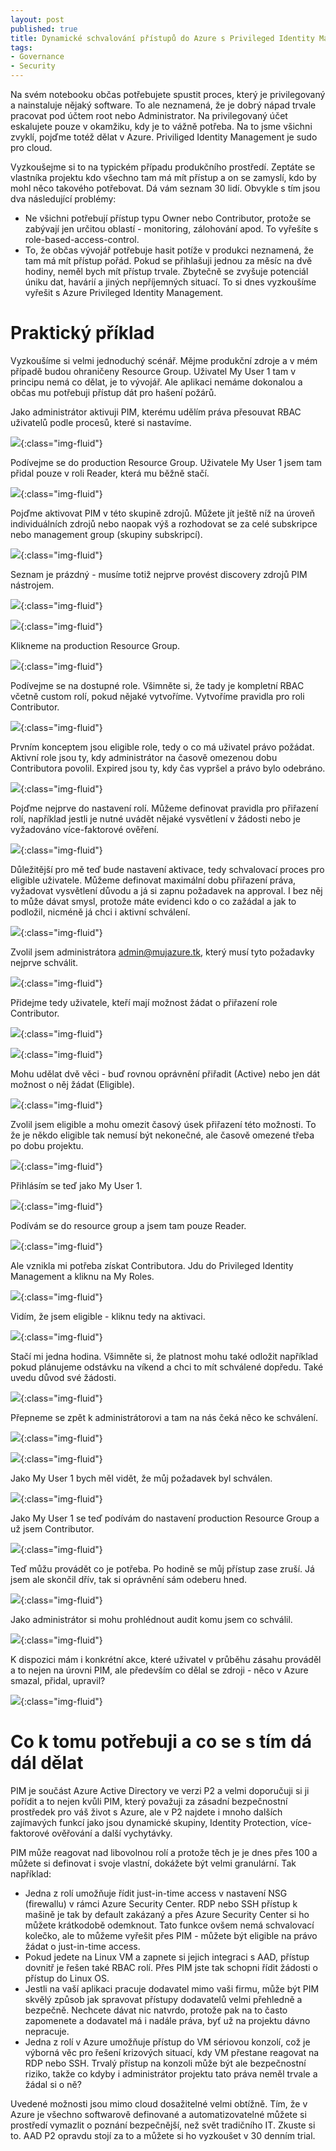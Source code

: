 ```yaml
---
layout: post
published: true
title: Dynamické schvalování přístupů do Azure s Privileged Identity Management
tags:
- Governance
- Security
---
```

Na svém notebooku občas potřebujete spustit proces, který je privilegovaný a nainstaluje nějaký software. To ale neznamená, že je dobrý nápad trvale pracovat pod účtem root nebo Administrator. Na privilegovaný účet eskalujete pouze v okamžiku, kdy je to vážně potřeba. Na to jsme všichni zvyklí, pojďme totéž dělat v Azure. Priviliged Identity Management je sudo pro cloud.

Vyzkoušejme si to na typickém případu produkčního prostředí. Zeptáte se vlastníka projektu kdo všechno tam má mít přístup a on se zamyslí, kdo by mohl něco takového potřebovat. Dá vám seznam 30 lidí. Obvykle s tím jsou dva následující problémy:
* Ne všichni potřebují přístup typu Owner nebo Contributor, protože se zabývají jen určitou oblastí - monitoring, zálohování apod. To vyřešíte s role-based-access-control.
* To, že občas vývojář potřebuje hasit potíže v produkci neznamená, že tam má mít přístup pořád. Pokud se přihlašuji jednou za měsíc na dvě hodiny, neměl bych mít přístup trvale. Zbytečně se zvyšuje potenciál úniku dat, havárií a jiných nepříjemných situací. To si dnes vyzkoušíme vyřešit s Azure Privileged Identity Management.

# Praktický příklad
Vyzkoušíme si velmi jednoduchý scénář. Mějme produkční zdroje a v mém případě budou ohraničeny Resource Group. Uživatel My User 1 tam v principu nemá co dělat, je to vývojář. Ale aplikaci nemáme dokonalou a občas mu potřebuji přístup dát pro hašení požárů.

Jako administrátor aktivuji PIM, kterému udělím práva přesouvat RBAC uživatelů podle procesů, které si nastavíme.

![](/images/2019/2019-04-07-19-47-28.png){:class="img-fluid"}

Podívejme se do production Resource Group. Uživatele My User 1 jsem tam přidal pouze v roli Reader, která mu běžně stačí.

![](/images/2019/2019-04-07-19-55-34.png){:class="img-fluid"}

Pojďme aktivovat PIM v této skupině zdrojů. Můžete jít ještě níž na úroveň individuálních zdrojů nebo naopak výš a rozhodovat se za celé subskripce nebo management group (skupiny subskripcí).

![](/images/2019/2019-04-07-20-14-23.png){:class="img-fluid"}

Seznam je prázdný - musíme totiž nejprve provést discovery zdrojů PIM nástrojem.

![](/images/2019/2019-04-07-20-15-54.png){:class="img-fluid"}

![](/images/2019/2019-04-07-20-16-25.png){:class="img-fluid"}

Klikneme na production Resource Group.

![](/images/2019/2019-04-07-20-17-33.png){:class="img-fluid"}

Podívejme se na dostupné role. Všimněte si, že tady je kompletní RBAC včetně custom rolí, pokud nějaké vytvoříme. Vytvoříme pravidla pro roli Contributor.

![](/images/2019/2019-04-07-20-19-20.png){:class="img-fluid"}

Prvním konceptem jsou eligible role, tedy o co má uživatel právo požádat. Aktivní role jsou ty, kdy administrátor na časově omezenou dobu Contributora povolil. Expired jsou ty, kdy čas vypršel a právo bylo odebráno.

![](/images/2019/2019-04-07-20-19-56.png){:class="img-fluid"}

Pojďme nejprve do nastavení rolí. Můžeme definovat pravidla pro přiřazení rolí, například jestli je nutné uvádět nějaké vysvětlení v žádosti nebo je vyžadováno více-faktorové ověření.

![](/images/2019/2019-04-07-20-21-11.png){:class="img-fluid"}

Důležitější pro mě teď bude nastavení aktivace, tedy schvalovací proces pro eligible uživatele. Můžeme definovat maximální dobu přiřazení práva, vyžadovat vysvětlení důvodu a já si zapnu požadavek na approval. I bez něj to může dávat smysl, protože máte evidenci kdo o co zažádal a jak to podložil, nicméně já chci i aktivní schválení.

![](/images/2019/2019-04-07-20-22-06.png){:class="img-fluid"}

Zvolil jsem administrátora admin@mujazure.tk, který musí tyto požadavky nejprve schválit.

![](/images/2019/2019-04-07-20-23-00.png){:class="img-fluid"}

Přidejme tedy uživatele, kteří mají možnost žádat o přiřazení role Contributor.

![](/images/2019/2019-04-07-20-23-39.png){:class="img-fluid"}

![](/images/2019/2019-04-07-20-24-41.png){:class="img-fluid"}

Mohu udělat dvě věci - buď rovnou oprávnění přiřadit (Active) nebo jen dát možnost o něj žádat (Eligible).

![](/images/2019/2019-04-07-20-25-29.png){:class="img-fluid"}

Zvolil jsem eligible a mohu omezit časový úsek přiřazení této možnosti. To že je někdo eligible tak nemusí být nekonečné, ale časově omezené třeba po dobu projektu.

![](/images/2019/2019-04-07-20-25-54.png){:class="img-fluid"}

Přihlásím se teď jako My User 1.

![](/images/2019/2019-04-07-20-28-14.png){:class="img-fluid"}

Podívám se do resource group a jsem tam pouze Reader.

![](/images/2019/2019-04-07-20-30-33.png){:class="img-fluid"}

Ale vznikla mi potřeba získat Contributora. Jdu do Privileged Identity Management a kliknu na My Roles.

![](/images/2019/2019-04-07-20-33-10.png){:class="img-fluid"}

Vidím, že jsem eligible - kliknu tedy na aktivaci.

![](/images/2019/2019-04-07-20-34-22.png){:class="img-fluid"}

Stačí mi jedna hodina. Všimněte si, že platnost mohu také odložit například pokud plánujeme odstávku na víkend a chci to mít schválené dopředu. Také uvedu důvod své žádosti.

![](/images/2019/2019-04-07-20-40-16.png){:class="img-fluid"}

Přepneme se zpět k administrátorovi a tam na nás čeká něco ke schválení.

![](/images/2019/2019-04-07-20-41-59.png){:class="img-fluid"}

![](/images/2019/2019-04-07-20-43-10.png){:class="img-fluid"}

Jako My User 1 bych měl vidět, že můj požadavek byl schválen.

![](/images/2019/2019-04-07-20-43-56.png){:class="img-fluid"}

Jako My User 1 se teď podívám do nastavení production Resource Group a už jsem Contributor.

![](/images/2019/2019-04-07-20-45-02.png){:class="img-fluid"}

Teď můžu provádět co je potřeba. Po hodině se můj přístup zase zruší. Já jsem ale skončil dřív, tak si oprávnění sám odeberu hned.

![](/images/2019/2019-04-07-20-46-00.png){:class="img-fluid"}

Jako administrátor si mohu prohlédnout audit komu jsem co schválil.

![](/images/2019/2019-04-07-20-48-56.png){:class="img-fluid"}

K dispozici mám i konkrétní akce, které uživatel v průběhu zásahu prováděl a to nejen na úrovni PIM, ale především co dělal se zdroji - něco v Azure smazal, přidal, upravil?

![](/images/2019/2019-04-07-20-49-30.png){:class="img-fluid"}

# Co k tomu potřebuji a co se s tím dá dál dělat
PIM je součást Azure Active Directory ve verzi P2 a velmi doporučuji si ji pořídit a to nejen kvůli PIM, který považuji za zásadní bezpečnostní prostředek pro váš život s Azure, ale v P2 najdete i mnoho dalších zajímavých funkcí jako jsou dynamické skupiny, Identity Protection, více-faktorové ověřování a další vychytávky.

PIM může reagovat nad libovolnou rolí a protože těch je je dnes přes 100 a můžete si definovat i svoje vlastní, dokážete být velmi granulární. Tak například:
* Jedna z rolí umožňuje řídit just-in-time access v nastavení NSG (firewallu) v rámci Azure Security Center. RDP nebo SSH přístup k mašině je tak by default zakázaný a přes Azure Security Center si ho můžete krátkodobě odemknout. Tato funkce ovšem nemá schvalovací kolečko, ale to můžeme vyřešit přes PIM - můžete být eligible na právo žádat o just-in-time access.
* Pokud jedete na Linux VM a zapnete si jejich integraci s AAD, přístup dovnitř je řešen také RBAC rolí. Přes PIM jste tak schopni řídit žádosti o přístup do Linux OS.
* Jestli na vaší aplikaci pracuje dodavatel mimo vaši firmu, může být PIM skvělý způsob jak spravovat přístupy dodavatelů velmi přehledně a bezpečně. Nechcete dávat nic natvrdo, protože pak na to často zapomenete a dodavatel má i nadále práva, byť už na projektu dávno nepracuje.
* Jedna z rolí v Azure umožňuje přístup do VM sériovou konzolí, což je výborná věc pro řešení krizových situací, kdy VM přestane reagovat na RDP nebo SSH. Trvalý přístup na konzoli může být ale bezpečnostní riziko, takže co kdyby i administrátor projektu tato práva neměl trvale a žádal si o ně?

Uvedené možnosti jsou mimo cloud dosažitelné velmi obtížně. Tím, že v Azure je všechno softwarově definované a automatizovatelné můžete si prostředí vymazlit o poznání bezpečnější, než svět tradičního IT. Zkuste si to. AAD P2 opravdu stojí za to a můžete si ho vyzkoušet v 30 denním trial.


